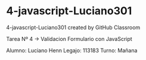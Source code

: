 # 4-javascript-Luciano301
4-javascript-Luciano301 created by GitHub Classroom

Tarea Nº 4 -> Validacion Formulario con JavaScript

Alumno: Luciano Henn
Legajo: 113183
Turno: Mañana

